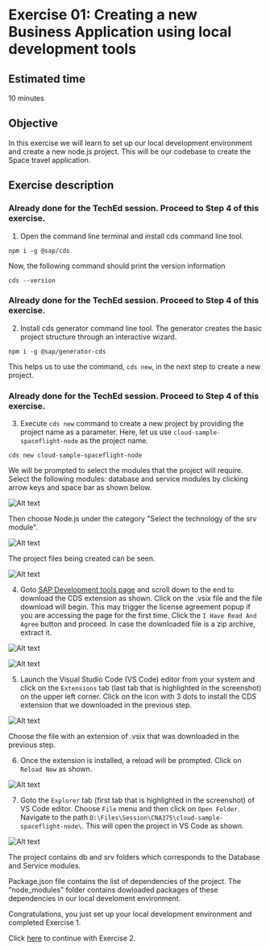 # Exercise 01: Creating a new Business Application using local development tools

## Estimated time

10 minutes

## Objective

In this exercise we will learn to set up our local development environment and create a new node.js project. This will be our codebase to create the Space travel application.

## Exercise description

### Already done for the TechEd session. Proceed to Step 4 of this exercise.
1. Open the command line terminal and install cds command line tool.
```
npm i -g @sap/cds
```
Now, the following command should print the version information
```
cds --version
```
### Already done for the TechEd session. Proceed to Step 4 of this exercise.
2. Install cds generator command line tool. The generator creates the basic project structure through an interactive wizard.
```
npm i -g @sap/generator-cds
```
This helps us to use the command, `cds new`, in the next step to create a new project.

### Already done for the TechEd session. Proceed to Step 4 of this exercise.
3. Execute `cds new` command to create a new project by providing the project name as a parameter. Here, let us use `cloud-sample-spaceflight-node` as the project name.
```
cds new cloud-sample-spaceflight-node
```
We will be prompted to select the modules that the project will require. Select the following modules: database and service modules by clicking arrow keys and space bar as shown below.

![Alt text](./images/db_srv.png?raw=true)

Then choose Node.js under the category "Select the technology of the srv module".

![Alt text](./images/nodejs.png?raw=true)

The project files being created can be seen.

![Alt text](./images/project.png?raw=true)

4. Goto [SAP Development tools page](https://tools.hana.ondemand.com/#cloud) and scroll down to the end to download the CDS extension as shown. Click on the .vsix file and the file download will begin. This may trigger the license agreement popup if you are accessing the page for the first time. Click the `I Have Read And Agree` button and proceed. In case the downloaded file is a zip archive, extract it.

![Alt text](./images/cds_plugin.png?raw=true "CDS plugin for VS Code")

![Alt text](./images/cds_plugin_license.png?raw=true "CDS plugin License Agreement")

5. Launch the Visual Studio Code (VS Code) editor from your system and click on the `Extensions` tab (last tab that is highlighted in the screenshot) on the upper left corner. Click on the icon with 3 dots to install the CDS extension that we downloaded in the previous step.

![Alt text](./images/cds_vs_code.png?raw=true "CDS plugin for VS Code")

Choose the file with an extension of .vsix that was downloaded in the previous step.

6. Once the extension is installed, a reload will be prompted. Click on `Reload Now` as shown.

![Alt text](./images/reload.png?raw=true "Reload VS Code")

7. Goto the `Explorer` tab (first tab that is highlighted in the screenshot) of VS Code editor. Choose `File` menu and then click on `Open Folder`. Navigate to the path `D:\Files\Session\CNA375\cloud-sample-spaceflight-node\`. This will open the project in VS Code as shown. 

![Alt text](./images/proj_vscode.png?raw=true)

The project contains db and srv folders which corresponds to the Database and Service modules. 

Package.json file contains the list of dependencies of the project. The "node_modules" folder contains dowloaded packages of these dependencies in our local develoment environment.

Congratulations, you just set up your local development environment and completed Exercise 1.

Click [here](../exercise02/README.md) to continue with Exercise 2.
